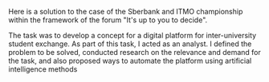 Here is a solution to the case of the Sberbank and ITMO championship within the framework of the forum "It's up to you to decide".

The task was to develop a concept for a digital platform for inter-university student exchange. As part of this task, I acted as an analyst. I defined the problem to be solved, conducted research on the relevance and demand for the task, and also proposed ways to automate the platform using artificial intelligence methods
